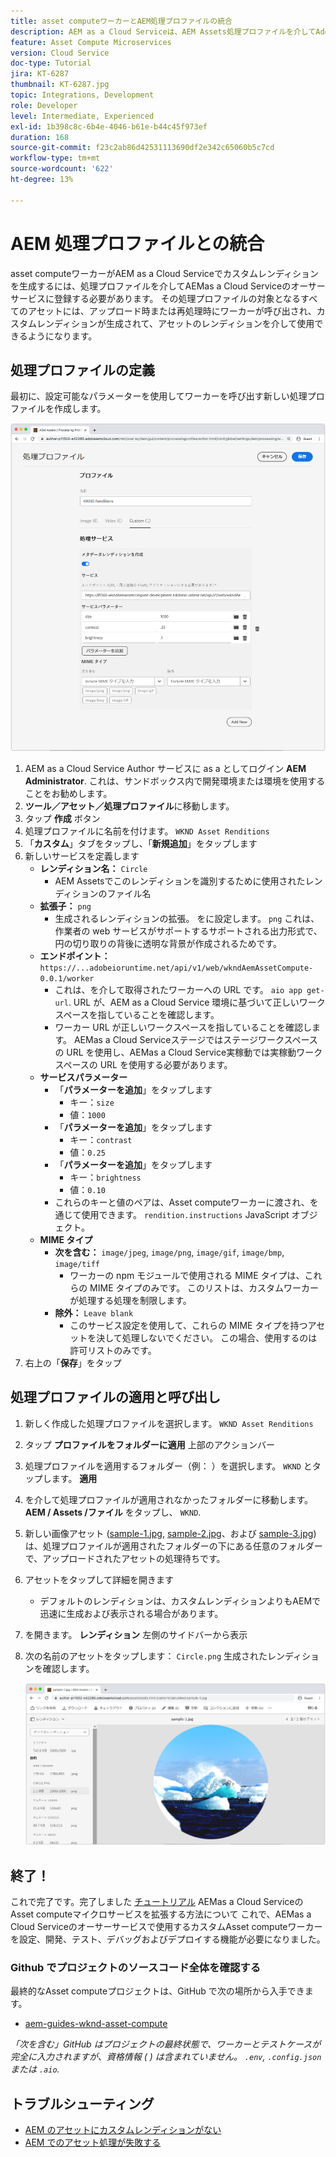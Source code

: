 ```yaml
---
title: asset computeワーカーとAEM処理プロファイルの統合
description: AEM as a Cloud Serviceは、AEM Assets処理プロファイルを介してAdobe I/O RuntimeにデプロイされるAsset computeワーカーと統合されます。 処理プロファイルは、カスタムワーカーを使用して特定のアセットを処理するように Author サービスで設定され、アセットレンディションとしてワーカーによって生成されたファイルを保存します。
feature: Asset Compute Microservices
version: Cloud Service
doc-type: Tutorial
jira: KT-6287
thumbnail: KT-6287.jpg
topic: Integrations, Development
role: Developer
level: Intermediate, Experienced
exl-id: 1b398c8c-6b4e-4046-b61e-b44c45f973ef
duration: 168
source-git-commit: f23c2ab86d42531113690df2e342c65060b5c7cd
workflow-type: tm+mt
source-wordcount: '622'
ht-degree: 13%

---
```


# AEM 処理プロファイルとの統合

asset computeワーカーがAEM as a Cloud Serviceでカスタムレンディションを生成するには、処理プロファイルを介してAEMas a Cloud Serviceのオーサーサービスに登録する必要があります。 その処理プロファイルの対象となるすべてのアセットには、アップロード時または再処理時にワーカーが呼び出され、カスタムレンディションが生成されて、アセットのレンディションを介して使用できるようになります。

## 処理プロファイルの定義

最初に、設定可能なパラメーターを使用してワーカーを呼び出す新しい処理プロファイルを作成します。

![処理プロファイル](./assets/processing-profiles/new-processing-profile.png)

1. AEM as a Cloud Service Author サービスに as a としてログイン __AEM Administrator__. これは、サンドボックス内で開発環境または環境を使用することをお勧めします。
1. __ツール／アセット／処理プロファイル__&#x200B;に移動します。
1. タップ __作成__ ボタン
1. 処理プロファイルに名前を付けます。 `WKND Asset Renditions`
1. 「__カスタム__」タブをタップし、「__新規追加__」をタップします
1. 新しいサービスを定義します
   + __レンディション名：__ `Circle`
      + AEM Assetsでこのレンディションを識別するために使用されたレンディションのファイル名
   + __拡張子：__ `png`
      + 生成されるレンディションの拡張。 をに設定します。 `png` これは、作業者の web サービスがサポートするサポートされる出力形式で、円の切り取りの背後に透明な背景が作成されるためです。
   + __エンドポイント：__ `https://...adobeioruntime.net/api/v1/web/wkndAemAssetCompute-0.0.1/worker`
      + これは、を介して取得されたワーカーへの URL です。 `aio app get-url`. URL が、AEM as a Cloud Service 環境に基づいて正しいワークスペースを指していることを確認します。
      + ワーカー URL が正しいワークスペースを指していることを確認します。 AEMas a Cloud Serviceステージではステージワークスペースの URL を使用し、AEMas a Cloud Service実稼動では実稼動ワークスペースの URL を使用する必要があります。
   + __サービスパラメーター__
      + 「__パラメーターを追加__」をタップします
         + キー：`size`
         + 値：`1000`
      + 「__パラメーターを追加__」をタップします
         + キー：`contrast`
         + 値：`0.25`
      + 「__パラメーターを追加__」をタップします
         + キー：`brightness`
         + 値：`0.10`
      + これらのキーと値のペアは、Asset computeワーカーに渡され、を通じて使用できます。 `rendition.instructions` JavaScript オブジェクト。
   + __MIME タイプ__
      + __次を含む：__ `image/jpeg`, `image/png`, `image/gif`, `image/bmp`, `image/tiff`
         + ワーカーの npm モジュールで使用される MIME タイプは、これらの MIME タイプのみです。 このリストは、カスタムワーカーが処理する処理を制限します。
      + __除外：__ `Leave blank`
         + このサービス設定を使用して、これらの MIME タイプを持つアセットを決して処理しないでください。 この場合、使用するのは許可リストのみです。
1. 右上の「__保存__」をタップ

## 処理プロファイルの適用と呼び出し

1. 新しく作成した処理プロファイルを選択します。 `WKND Asset Renditions`
1. タップ __プロファイルをフォルダーに適用__ 上部のアクションバー
1. 処理プロファイルを適用するフォルダー（例： ）を選択します。 `WKND` とタップします。 __適用__
1. を介して処理プロファイルが適用されなかったフォルダーに移動します。 __AEM / Assets /ファイル__ をタップし、 `WKND`.
1. 新しい画像アセット ([sample-1.jpg](../assets/samples/sample-1.jpg), [sample-2.jpg](../assets/samples/sample-2.jpg)、および [sample-3.jpg](../assets/samples/sample-3.jpg)) は、処理プロファイルが適用されたフォルダーの下にある任意のフォルダーで、アップロードされたアセットの処理待ちです。
1. アセットをタップして詳細を開きます
   + デフォルトのレンディションは、カスタムレンディションよりもAEMで迅速に生成および表示される場合があります。
1. を開きます。 __レンディション__ 左側のサイドバーから表示
1. 次の名前のアセットをタップします： `Circle.png` 生成されたレンディションを確認します。

   ![生成されたレンディション](./assets/processing-profiles/rendition.png)

## 終了！

これで完了です。完了しました [チュートリアル](../overview.md) AEMas a Cloud ServiceのAsset computeマイクロサービスを拡張する方法について これで、AEMas a Cloud Serviceのオーサーサービスで使用するカスタムAsset computeワーカーを設定、開発、テスト、デバッグおよびデプロイする機能が必要になりました。

### Github でプロジェクトのソースコード全体を確認する

最終的なAsset computeプロジェクトは、GitHub で次の場所から入手できます。

+ [aem-guides-wknd-asset-compute](https://github.com/adobe/aem-guides-wknd-asset-compute)

_「次を含む」GitHub はプロジェクトの最終状態で、ワーカーとテストケースが完全に入力されますが、資格情報 ( ) は含まれていません。 `.env`, `.config.json` または `.aio`._

## トラブルシューティング

+ [AEM のアセットにカスタムレンディションがない](../troubleshooting.md#custom-rendition-missing-from-asset)
+ [AEM でのアセット処理が失敗する](../troubleshooting.md#asset-processing-fails)
